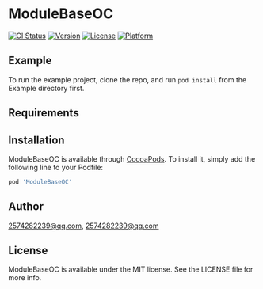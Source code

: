 # ModuleBaseOC

[![CI Status](https://img.shields.io/travis/2574282239@qq.com/ModuleBaseOC.svg?style=flat)](https://travis-ci.org/2574282239@qq.com/ModuleBaseOC)
[![Version](https://img.shields.io/cocoapods/v/ModuleBaseOC.svg?style=flat)](https://cocoapods.org/pods/ModuleBaseOC)
[![License](https://img.shields.io/cocoapods/l/ModuleBaseOC.svg?style=flat)](https://cocoapods.org/pods/ModuleBaseOC)
[![Platform](https://img.shields.io/cocoapods/p/ModuleBaseOC.svg?style=flat)](https://cocoapods.org/pods/ModuleBaseOC)

## Example

To run the example project, clone the repo, and run `pod install` from the Example directory first.

## Requirements

## Installation

ModuleBaseOC is available through [CocoaPods](https://cocoapods.org). To install
it, simply add the following line to your Podfile:

```ruby
pod 'ModuleBaseOC'
```

## Author

2574282239@qq.com, 2574282239@qq.com

## License

ModuleBaseOC is available under the MIT license. See the LICENSE file for more info.
